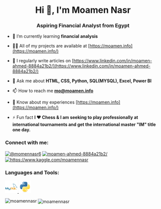 <h1 align="center">Hi 👋, I'm Moamen Nasr</h1>
<h3 align="center">Aspiring Financial Analyst from Egypt</h3>

- 🌱 I’m currently learning **financial analysis**

- 👨‍💻 All of my projects are available at [https://moamen.info](https://moamen.info/)

- 📝 I regularly write articles on [https://www.linkedin.com/in/moamen-ahmed-8884a21b2/](https://www.linkedin.com/in/moamen-ahmed-8884a21b2/)

- 💬 Ask me about **HTML, CSS, Python, SQL(MYSQL), Excel, Power BI**

- 📫 How to reach me **mo@moamen.info**

- 📄 Know about my experiences [https://moamen.info](https://moamen.info/)

- ⚡ Fun fact **I ❤️ Chess & I am seeking to play professionally at international tournaments and get the international master "IM" title one day.**

<h3 align="left">Connect with me:</h3>
<p align="left">
<a href="https://twitter.com/@momennasr6" target="blank"><img align="center" src="https://raw.githubusercontent.com/rahuldkjain/github-profile-readme-generator/master/src/images/icons/Social/twitter.svg" alt="@momennasr6" height="30" width="40" /></a>
<a href="https://linkedin.com/in/moamen-ahmed-8884a21b2/" target="blank"><img align="center" src="https://raw.githubusercontent.com/rahuldkjain/github-profile-readme-generator/master/src/images/icons/Social/linked-in-alt.svg" alt="moamen-ahmed-8884a21b2/" height="30" width="40" /></a>
<a href="https://kaggle.com/https://www.kaggle.com/moamennasr" target="blank"><img align="center" src="https://raw.githubusercontent.com/rahuldkjain/github-profile-readme-generator/master/src/images/icons/Social/kaggle.svg" alt="https://www.kaggle.com/moamennasr" height="30" width="40" /></a>
</p>

<h3 align="left">Languages and Tools:</h3>
<p align="left"> <a href="https://www.mysql.com/" target="_blank" rel="noreferrer"> <img src="https://raw.githubusercontent.com/devicons/devicon/master/icons/mysql/mysql-original-wordmark.svg" alt="mysql" width="40" height="40"/> </a> <a href="https://www.python.org" target="_blank" rel="noreferrer"> <img src="https://raw.githubusercontent.com/devicons/devicon/master/icons/python/python-original.svg" alt="python" width="40" height="40"/> </a> </p>

<p><img align="left" src="https://github-readme-stats.vercel.app/api/top-langs?username=moamennasr&show_icons=true&locale=en&layout=compact" alt="moamennasr" /></p>

<p>&nbsp;<img align="center" src="https://github-readme-stats.vercel.app/api?username=moamennasr&show_icons=true&locale=en" alt="moamennasr" /></p>
